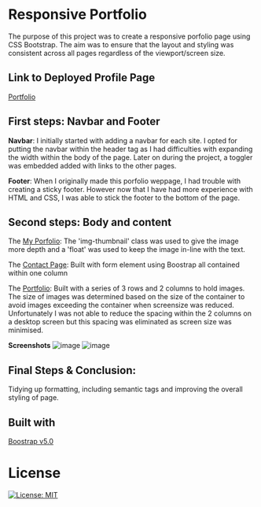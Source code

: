# Responsive Portfolio
The purpose of this project was to create a responsive porfolio page using CSS Bootstrap. The aim was to ensure that the layout and styling was consistent across all pages regardless of the viewport/screen size.

## Link to Deployed Profile Page
[Portfolio](https://karen-o94.github.io/responsive-portfolio/)

## First steps: Navbar and Footer
**Navbar**: I initially started with adding a navbar for each site. I opted for putting the navbar within the header tag as I had difficulties with expanding the width within the body of the page. Later on during the project, a toggler was embedded added with links to the other pages.

**Footer**: When I originally made this porfolio weppage, I had trouble with creating a sticky footer. However now that I have had more experience with HTML and CSS, I was able to stick the footer to the bottom of the page. 

## Second steps: Body and content 
The [My Porfolio](https://karen-o94.github.io/responsive-portfolio/index.html): The 'img-thumbnail' class was used to give the image more depth and a 'float' was used to keep the image in-line with the text.

The [Contact Page](https://karen-o94.github.io/responsive-portfolio/contact.html): Built with form element using Boostrap all contained within one column

The [Portfolio](https://karen-o94.github.io/responsive-portfolio/portfolio.html): Built with a series of 3 rows and 2 columns to hold images. The size of images was determined based on the size of the container to avoid images exceeding the container when screensize was reduced. Unfortunately I was not able to reduce the spacing within the 2 columns on a desktop screen but this spacing was eliminated as screen size was minimised. 

**Screenshots**
![image](https://user-images.githubusercontent.com/74797740/107884437-05e30280-6eed-11eb-9dec-4a5ae77fe2e9.png)
![image](https://user-images.githubusercontent.com/74797740/107887077-7b55cf80-6efb-11eb-8c30-9260f7f50f42.png)


## Final Steps & Conclusion:
Tidying up formatting, including semantic tags and improving the overall styling of page. 

## Built with
[Boostrap v5.0](https://getbootstrap.com/)

# License
[![License: MIT](https://img.shields.io/badge/License-MIT-yellow.svg)](https://opensource.org/licenses/MIT)
